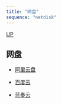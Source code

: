 ```yaml
---
title: "网盘"
sequence: "netdisk"
---
```


[UP](/res/res-index.html)


## 网盘


- [阿里云盘]()

- [百度云](https://pan.baidu.com/)
- [蓝奏云](https://up.woozooo.com/)
